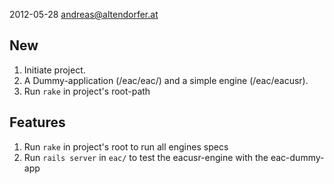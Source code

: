 2012-05-28 <andreas@altendorfer.at>

New
---

1. Initiate project.
1. A Dummy-application (/eac/eac/) and a simple engine (/eac/eacusr).
1. Run `rake` in project's root-path

Features
--------

1. Run `rake` in project's root to run all engines specs
1. Run `rails server` in `eac/` to test the eacusr-engine with the eac-dummy-app

